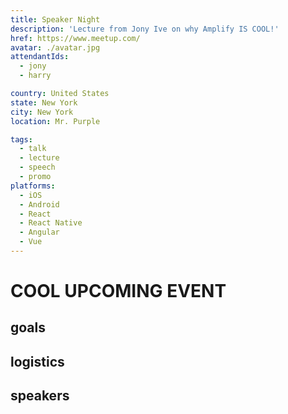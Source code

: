 ```yaml
---
title: Speaker Night
description: 'Lecture from Jony Ive on why Amplify IS COOL!'
href: https://www.meetup.com/
avatar: ./avatar.jpg
attendantIds:
  - jony
  - harry

country: United States
state: New York
city: New York
location: Mr. Purple

tags:
  - talk
  - lecture
  - speech
  - promo
platforms:
  - iOS
  - Android
  - React
  - React Native
  - Angular
  - Vue
---
```


# COOL UPCOMING EVENT

## goals

## logistics

## speakers
